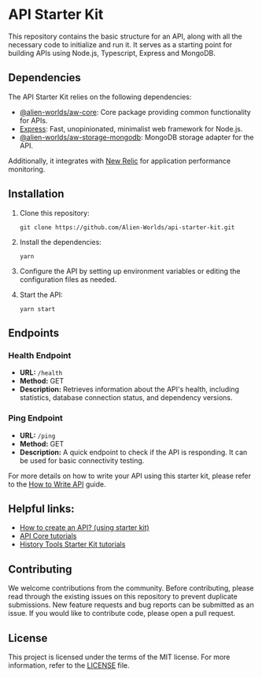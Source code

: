 # API Starter Kit

This repository contains the basic structure for an API, along with all the necessary code to initialize and run it. It serves as a starting point for building APIs using Node.js, Typescript, Express and MongoDB.

## Dependencies

The API Starter Kit relies on the following dependencies:

- [@alien-worlds/aw-core](https://github.com/Alien-Worlds/api-core): Core package providing common functionality for APIs.
- [Express](https://expressjs.com/): Fast, unopinionated, minimalist web framework for Node.js.
- [@alien-worlds/aw-storage-mongodb](https://github.com/Alien-Worlds/storage-mongodb): MongoDB storage adapter for the API.

Additionally, it integrates with [New Relic](https://newrelic.com/) for application performance monitoring.

## Installation

1. Clone this repository:

   ```shell
   git clone https://github.com/Alien-Worlds/api-starter-kit.git
   ```

2. Install the dependencies:

   ```shell
   yarn
   ```

3. Configure the API by setting up environment variables or editing the configuration files as needed.

4. Start the API:

   ```shell
   yarn start
   ```

## Endpoints

### Health Endpoint

- **URL:** `/health`
- **Method:** GET
- **Description:** Retrieves information about the API's health, including statistics, database connection status, and dependency versions.

### Ping Endpoint

- **URL:** `/ping`
- **Method:** GET
- **Description:** A quick endpoint to check if the API is responding. It can be used for basic connectivity testing.

For more details on how to write your API using this starter kit, please refer to the [How to Write API](./tutorials/how-to-write-api.md) guide.

## Helpful links:

- [How to create an API? (using starter kit)](./tutorials/how-to-write-api.md)
- [API Core tutorials](https://github.com/Alien-Worlds/api-core/tree/main/tutorials)
- [History Tools Starter Kit tutorials](https://github.com/Alien-Worlds/history-tools-starter-kit/tree/main/tutorials)

## Contributing

We welcome contributions from the community. Before contributing, please read through the existing issues on this repository to prevent duplicate submissions. New feature requests and bug reports can be submitted as an issue. If you would like to contribute code, please open a pull request.

## License

This project is licensed under the terms of the MIT license. For more information, refer to the [LICENSE](./LICENSE) file.
